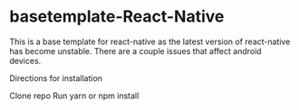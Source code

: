 # basetemplate-React-Native

This is a base template for react-native as the latest version of react-native has become unstable.  There are a couple 
issues that affect android devices.  

Directions for installation

Clone repo
Run yarn or npm install
